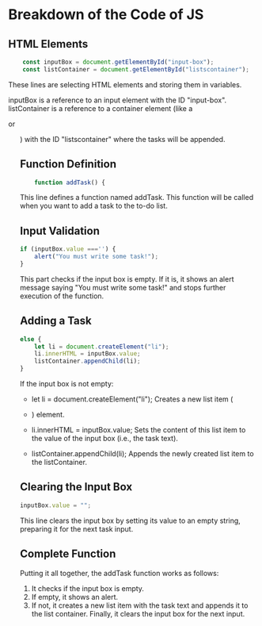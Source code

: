 # Breakdown of the Code of JS
## HTML Elements
```js
    const inputBox = document.getElementById("input-box");
    const listContainer = document.getElementById("listscontainer");
```
These lines are selecting HTML elements and storing them in variables.

inputBox is a reference to an input element with the ID "input-box".
listContainer is a reference to a container element (like a <div> or <ul>) with the ID "listscontainer" where the tasks will be appended.

## Function Definition
```js
    function addTask() {
```
This line defines a function named addTask. This function will be called when you want to add a task to the to-do list.

## Input Validation
```js
if (inputBox.value ==='') {
    alert("You must write some task!");
}
```
This part checks if the input box is empty. If it is, it shows an alert message saying "You must write some task!" and stops further execution of the function.

## Adding a Task
```js
else {
    let li = document.createElement("li");
    li.innerHTML = inputBox.value;
    listContainer.appendChild(li);
}
```
If the input box is not empty:

- let li = document.createElement("li");
Creates a new list item (<li>) element.

- li.innerHTML = inputBox.value;
Sets the content of this list item to the value of the input box (i.e., the task text).

- listContainer.appendChild(li);
Appends the newly created list item to the listContainer.

## Clearing the Input Box
```js
inputBox.value = "";
```
This line clears the input box by setting its value to an empty string, preparing it for the next task input.

## Complete Function
Putting it all together, the addTask function works as follows:

1. It checks if the input box is empty.
2. If empty, it shows an alert.
3. If not, it creates a new list item with the task text and appends it to the list container.
Finally, it clears the input box for the next input.